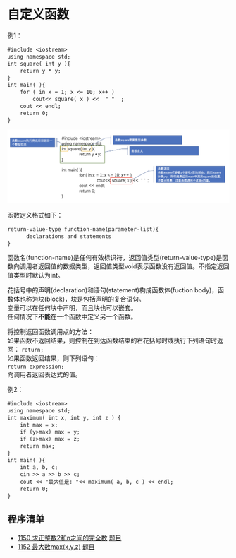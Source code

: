 # 自定义函数
例1：

```
#include <iostream>
using namespace std;
int square( int y ){
	return y * y;
} 
int main( ){
	for ( in x = 1; x <= 10; x++ )
		cout<< square( x ) <<  " "  ;  
	cout << endl;
	return 0;
}
```
![函数定义及调用](https://github.com/csxlf/ybt_ssoier_cn/blob/main/ABC/image/016.png)

函数定义格式如下：

```
return-value-type function-name(parameter-list){
      declarations and statements
}
```
函数名(function-name)是任何有效标识符，返回值类型(return-value-type)是函数向调用者返回值的数据类型，返回值类型void表示函数没有返回值。不指定返回值类型时默认为int。

花括号中的声明(declaration)和语句(statement)构成函数体(fuction body)，函数体也称为块(block)，块是包括声明的复合语句。  
变量可以在任何块中声明，而且块也可以嵌套。  
任何情况下**不能**在一个函数中定义另一个函数。

将控制返回函数调用点的方法：  
如果函数不返回结果，则控制在到达函数结束的右花括号时或执行下列语句时返回：
    `return;`  
如果函数返回结果，则下列语句：  
    `return expression; `  
向调用者返回表达式的值。

例2：

```
#include <iostream>
using namespace std;
int maximum( int x, int y, int z ) {
    int max = x;
    if (y>max) max = y;
    if (z>max) max = z;
    return max;
}
int main( ){
    int a, b, c;
    cin >> a >> b >> c;
    cout << "最大值是: "<< maximum( a, b, c ) << endl;
    return 0;
}
```
## 程序清单
 - [1150	求正整数2和n之间的完全数](https://github.com/csxlf/ybt_ssoier_cn/blob/main/1150.cpp) [题目](http://ybt.ssoier.cn:8088/problem_show.php?pid=1150)
 - [1152	最大数max(x,y,z)](https://github.com/csxlf/ybt_ssoier_cn/blob/main/1152.cpp)  [题目](http://ybt.ssoier.cn:8088/problem_show.php?pid=1152)  